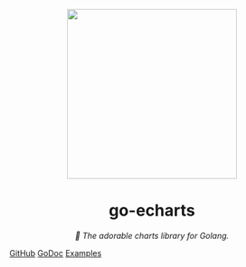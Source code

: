 <p align="center">
	<img src="https://user-images.githubusercontent.com/19553554/52535979-c0d0e680-2d8f-11e9-85c8-2e9f659e7c6f.png" width=300 height=300 />
</p>

<h1 align="center">go-echarts</h1>
<p align="center">
    <em>🎨 The adorable charts library for Golang.</em>
</p>


[GitHub](https://github.com/go-echarts/go-echarts)
[GoDoc](https://pkg.go.dev/github.com/go-echarts/go-echarts/v2)
[Examples](https://github.com/go-echarts/examples)
